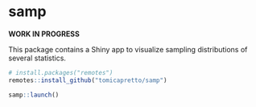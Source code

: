 
# samp

**WORK IN PROGRESS**

This package contains a Shiny app to visualize sampling distributions of several 
statistics.

```r
# install.packages("remotes")
remotes::install_github("tomicapretto/samp")
```

```r
samp::launch()
```
